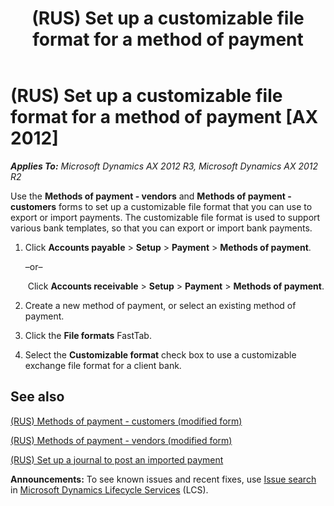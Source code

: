 ﻿---
title: (RUS) Set up a customizable file format for a method of payment
TOCTitle: (RUS) Set up a customizable file format for a method of payment
ms:assetid: 9e20f9e7-17fe-44d4-b490-2d2142143a0b
ms:mtpsurl: https://technet.microsoft.com/en-us/library/JJ678539(v=AX.60)
ms:contentKeyID: 49387768
ms.date: 04/18/2014
mtps_version: v=AX.60
f1_keywords:
- file format
- customizable
---

# (RUS) Set up a customizable file format for a method of payment [AX 2012]


_**Applies To:** Microsoft Dynamics AX 2012 R3, Microsoft Dynamics AX 2012 R2_

Use the **Methods of payment - vendors** and **Methods of payment - customers** forms to set up a customizable file format that you can use to export or import payments. The customizable file format is used to support various bank templates, so that you can export or import bank payments.

1.  Click **Accounts payable** \> **Setup** \> **Payment** \> **Methods of payment**.
    
    –or–
    
     Click **Accounts receivable** \> **Setup** \> **Payment** \> **Methods of payment**.

2.  Create a new method of payment, or select an existing method of payment.

3.  Click the **File formats** FastTab.

4.  Select the **Customizable format** check box to use a customizable exchange file format for a client bank.

## See also

[(RUS) Methods of payment - customers (modified form)](https://technet.microsoft.com/en-us/library/jj665418\(v=ax.60\))

[(RUS) Methods of payment - vendors (modified form)](https://technet.microsoft.com/en-us/library/jj711469\(v=ax.60\))

[(RUS) Set up a journal to post an imported payment](rus-set-up-a-journal-to-post-an-imported-payment.md)

  
**Announcements:** To see known issues and recent fixes, use [Issue search](http://go.microsoft.com/fwlink/?linkid=389258) in [Microsoft Dynamics Lifecycle Services](http://go.microsoft.com/fwlink/?linkid=306505) (LCS).

